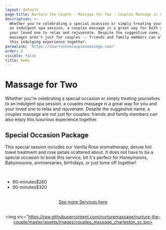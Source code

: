 ```yaml
---
layout: default
page-title: Nurture the Couple - Massage for Two - Couples Massage in Charleston SC
description: >-
  Whether you're celebrating a special ocassion or simply treating yourself to
  an indulgent spa session, a couples massage is a great way for both you and
  your loved one to relax and rejuvenate. Despite the suggestive name, couples
  massages aren't just for couples -- friends and family members can also enjoy
  this indulging experience together.
permalink: 'https://charlestoncouplesmassage.com/'
order: 0
visible: false
title: Home
---
```

<h1>Massage for Two</h1>

Whether you're celebrating a special occasion or simply treating yourselves to an indulgent spa session, a couples massage is a great way for you and your loved one to relax and rejuvenate. Despite the suggestive name, a couples massage are not just for couples: friends and family members can also enjoy this luxurious experience together.

<h2>Special Occasion Package</h2>

This special session includes our Vanilla Rose aromatherapy, deluxe hot towel treatment and rose petals scattered about. It does not have to be a special occasion to book this service, bit it's perfect for Honeymoons, Babymooons, anniversaries, birthdays, or just tome off together!

<br>

<ul class="dotted-list">

  <li><span>60-minutes</span><span>$260</span></li>

  <li><span>90-minutes</span><span>$320</span></li>

</ul>

<br>

<center><a href="https://charlestoncouplesmassage.com/services/">See more Services here</a><br><br>

<img src="https://raw.githubusercontent.com/nurturemassage/nurture-the-couple/master/assets/images/couples_massage_charleston_sc.jpg>
